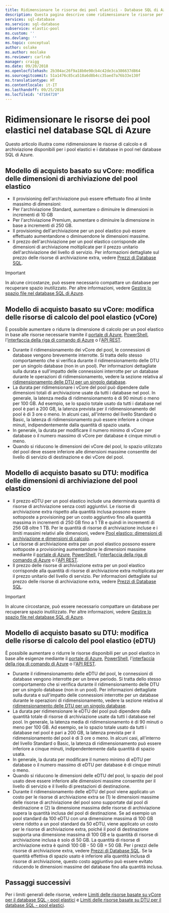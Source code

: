 ```yaml
---
title: Ridimensionare le risorse dei pool elastici - Database SQL di Azure | Microsoft Docs
description: Questa pagina descrive come ridimensionare le risorse per i pool elastici nel database SQL di Azure.
services: sql-database
ms.service: sql-database
subservice: elastic-pool
ms.custom: ''
ms.devlang: ''
ms.topic: conceptual
author: oslake
ms.author: moslake
ms.reviewer: carlrab
manager: craigg
ms.date: 09/20/2018
ms.openlocfilehash: 2b304ac26f9a18b0e98cb4c42de3ca386637d864
ms.sourcegitcommit: 51a1476c85ca518a6d8b4cc35aed7a76b33e130f
ms.translationtype: HT
ms.contentlocale: it-IT
ms.lasthandoff: 09/25/2018
ms.locfileid: "47164720"
---
```

# <a name="scale-elastic-pool-resources-in-azure-sql-database"></a>Ridimensionare le risorse dei pool elastici nel database SQL di Azure

Questo articolo illustra come ridimensionare le risorse di calcolo e di archiviazione disponibili per i pool elastici e i database in pool nel database SQL di Azure. 

## <a name="vcore-based-purchasing-model-change-elastic-pool-storage-size"></a>Modello di acquisto basato su vCore: modifica delle dimensioni di archiviazione del pool elastico

- Il provisioning dell'archiviazione può essere effettuato fino al limite massimo di dimensioni: 
 - Per l'archiviazione Standard, aumentare o diminuire le dimensioni in incrementi di 10 GB
 - Per l'archiviazione Premium, aumentare o diminuire la dimensione in base a incrementi di 250 GB.
- Il provisioning dell'archiviazione per un pool elastico può essere effettuato aumentandone o diminuendone le dimensioni massime.
- Il prezzo dell'archiviazione per un pool elastico corrisponde alle dimensioni di archiviazione moltiplicate per il prezzo unitario dell'archiviazione del livello di servizio. Per informazioni dettagliate sul prezzo delle risorse di archiviazione extra, vedere [Prezzi di Database SQL](https://azure.microsoft.com/pricing/details/sql-database/).

> [!IMPORTANT]
> In alcune circostanze, può essere necessario compattare un database per recuperare spazio inutilizzato. Per altre informazioni, vedere [Gestire lo spazio file nel database SQL di Azure](sql-database-file-space-management.md).

## <a name="vcore-based-purchasing-model-change-elastic-pool-compute-resources-vcores"></a>Modello di acquisto basato su vCore: modifica delle risorse di calcolo del pool elastico (vCore)

È possibile aumentare o ridurre la dimensione di calcolo per un pool elastico in base alle risorse necessarie tramite il [portale di Azure](sql-database-elastic-pool-scale.md#azure-portal-manage-elastic-pools-and-pooled-databases), [PowerShell](/powershell/module/azurerm.sql/set-azurermsqlelasticpool), l'[interfaccia della riga di comando di Azure](/cli/azure/sql/elastic-pool#az-sql-elastic-pool-update) o l'[API REST](/rest/api/sql/elasticpools/update).

- Durante il ridimensionamento dei vCore del pool, le connessioni di database vengono brevemente interrotte. Si tratta dello stesso comportamento che si verifica durante il ridimensionamento delle DTU per un singolo database (non in un pool). Per informazioni dettagliate sulla durata e sull'impatto delle connessioni interrotte per un database durante le operazioni di ridimensionamento, vedere la sezione relativa al [ridimensionamento delle DTU per un singolo database](#single-database-change-storage-size). 
- La durata per ridimensionare i vCore del pool può dipendere dalle dimensioni totali di archiviazione usate da tutti i database nel pool. In generale, la latenza media di ridimensionamento è di 90 minuti o meno per 100 GB. Ad esempio, se lo spazio totale usato da tutti i database nel pool è pari a 200 GB, la latenza prevista per il ridimensionamento del pool è di 3 ore o meno. In alcuni casi, all'interno del livello Standard o Basic, la latenza di ridimensionamento può essere inferiore a cinque minuti, indipendentemente dalla quantità di spazio usata.
- In generale, la durata per modificare il numero minimo di vCore per database o il numero massimo di vCore per database è cinque minuti o meno.
- Quando si riducono le dimensioni dei vCore del pool, lo spazio utilizzato del pool deve essere inferiore alle dimensioni massime consentite del livello di servizio di destinazione e dei vCore del pool.

## <a name="dtu-based-purchasing-model-change-elastic-pool-storage-size"></a>Modello di acquisto basato su DTU: modifica delle dimensioni di archiviazione del pool elastico

- Il prezzo eDTU per un pool elastico include una determinata quantità di risorse di archiviazione senza costi aggiuntivi. Le risorse di archiviazione extra rispetto alla quantità inclusa possono essere sottoposte a provisioning per un costo aggiuntivo fino alla quantità massima in incrementi di 250 GB fino a 1 TB e quindi in incrementi di 256 GB oltre 1 TB. Per le quantità di risorse di archiviazione incluse e i limiti massimi relativi alle dimensioni, vedere [Pool elastico: dimensioni di archiviazione e dimensioni di calcolo](sql-database-dtu-resource-limits-elastic-pools.md#elastic-pool-storage-sizes-and-compute-sizes).
- Le risorse di archiviazione extra per un pool elastico possono essere sottoposte a provisioning aumentandone le dimensioni massime mediante il [portale di Azure](sql-database-elastic-pool-scale.md#azure-portal-manage-elastic-pools-and-pooled-databases), [PowerShell](/powershell/module/azurerm.sql/set-azurermsqlelasticpool), l'[interfaccia della riga di comando di Azure](/cli/azure/sql/elastic-pool#az-sql-elastic-pool-update) o l'[API REST](/rest/api/sql/elasticpools/update).
- Il prezzo delle risorse di archiviazione extra per un pool elastico corrisponde alla quantità di risorse di archiviazione extra moltiplicata per il prezzo unitario del livello di servizio. Per informazioni dettagliate sul prezzo delle risorse di archiviazione extra, vedere [Prezzi di Database SQL](https://azure.microsoft.com/pricing/details/sql-database/).

> [!IMPORTANT]
> In alcune circostanze, può essere necessario compattare un database per recuperare spazio inutilizzato. Per altre informazioni, vedere [Gestire lo spazio file nel database SQL di Azure](sql-database-file-space-management.md).

## <a name="dtu-based-purchasing-model-change-elastic-pool-compute-resources-edtus"></a>Modello di acquisto basato su DTU: modifica delle risorse di calcolo del pool elastico (eDTU)

È possibile aumentare o ridurre le risorse disponibili per un pool elastico in base alle esigenze mediante il [portale di Azure](sql-database-elastic-pool-scale.md#azure-portal-manage-elastic-pools-and-pooled-databases), [PowerShell](/powershell/module/azurerm.sql/set-azurermsqlelasticpool), l'[interfaccia della riga di comando di Azure](/cli/azure/sql/elastic-pool#az-sql-elastic-pool-update) o l'[API REST](/rest/api/sql/elasticpools/update).

- Durante il ridimensionamento delle eDTU del pool, le connessioni di database vengono interrotte per un breve periodo. Si tratta dello stesso comportamento che si verifica durante il ridimensionamento delle DTU per un singolo database (non in un pool). Per informazioni dettagliate sulla durata e sull'impatto delle connessioni interrotte per un database durante le operazioni di ridimensionamento, vedere la sezione relativa al [ridimensionamento delle DTU per un singolo database](#single-database-change-storage-size). 
- La durata per ridimensionare le eDTU del pool può dipendere dalla quantità totale di risorse di archiviazione usate da tutti i database nel pool. In generale, la latenza media di ridimensionamento è di 90 minuti o meno per 100 GB. Ad esempio, se lo spazio totale usato da tutti i database nel pool è pari a 200 GB, la latenza prevista per il ridimensionamento del pool è di 3 ore o meno. In alcuni casi, all'interno del livello Standard o Basic, la latenza di ridimensionamento può essere inferiore a cinque minuti, indipendentemente dalla quantità di spazio usata.
- In generale, la durata per modificare il numero minimo di eDTU per database o il numero massimo di eDTU per database è di cinque minuti o meno.
- Quando si riducono le dimensioni delle eDTU del pool, lo spazio del pool usato deve essere inferiore alle dimensioni massime consentite per il livello di servizio e il livello di prestazioni di destinazione.
- Durante il ridimensionamento delle eDTU del pool viene applicato un costo per le risorse di archiviazione extra se (1) le dimensioni massime delle risorse di archiviazione del pool sono supportate dal pool di destinazione e (2) la dimensione massima delle risorse di archiviazione supera la quantità inclusa del pool di destinazione. Se ad esempio un pool standard da 100 eDTU con una dimensione massima di 100 GB viene ridotto a un pool standard da 50 eDTU, viene applicato un costo per le risorse di archiviazione extra, poiché il pool di destinazione supporta una dimensione massima di 100 GB e la quantità di risorse di archiviazione inclusa è solo di 50 GB. La quantità di risorse di archiviazione extra è quindi 100 GB - 50 GB = 50 GB. Per i prezzi delle risorse di archiviazione extra, vedere [Prezzi di Database SQL](https://azure.microsoft.com/pricing/details/sql-database/). Se la quantità effettiva di spazio usato è inferiore alla quantità inclusa di risorse di archiviazione, questo costo aggiuntivo può essere evitato riducendo le dimensioni massime del database fino alla quantità inclusa. 

## <a name="next-steps"></a>Passaggi successivi

Per i limiti generali delle risorse, vedere [Limiti delle risorse basate su vCore per il database SQL - pool elastici](sql-database-vcore-resource-limits-elastic-pools.md) e [Limiti delle risorse basate su DTU per il database SQL - pool elastici](sql-database-dtu-resource-limits-elastic-pools.md).
